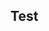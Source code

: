 <!--this file is copied from chinese md, remove this comment to update it, or it will be overwritten when next build-->


## Test

<!-- @Code:test -->
